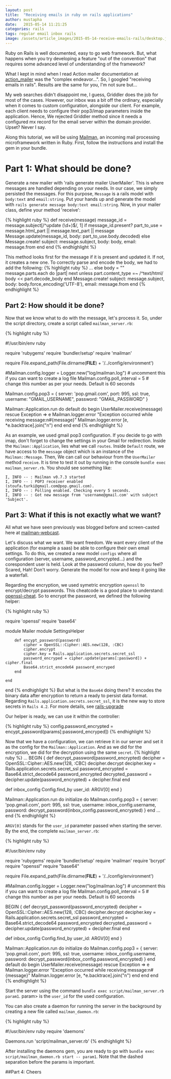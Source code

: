 ```yaml
---
layout: post
title:  "Receiving emails in ruby on rails applications"
author: mustapha
date:   2015-05-14 11:21:25
categories: rails
tags: regular email inbox rails
image: /assets/article_images/2015-05-14-receive-emails-rails/desktop.jpg
---
```

Ruby on Rails is well documented, easy to go web framework. But, what happens when you try developing a feature "out of the convention" that requires some advanced level of understanding of the framework?

What I kept in mind when I read Action mailer documentation at [action_mailer] was the "complex endeavor...". So, I googled "receiving emails in rails". Results are the same for you, I'm not sure but...

My web searches didn't disappoint me, I guess, Griddler does the job for most of the cases.
However, our inbox was a bit off the ordinary, especially when it comes to custom configuration, alongside our client. For example, each client needs to configure their pop3/imap parameters inside the application. Hence, We rejected Griddler method since it needs a configured mx record for the email server within the domain provider. Upset? Never I say.

Along this tutorial, we will be using [Mailman], an incoming mail processing microframework written in Ruby. First, follow the instructions and install the gem in your bundle.

# Part 1: What should be done?
Generate a new mailer with 'rails generate mailer UserMailer'. This is where messages are handled depending on your needs. In our case, we simply persisted the messages.
For this purpose, `Message` is a rails model with `body:text` and `email:string`. Put your hands up and generate the model with `rails generate message body:text email:string`.
Now, in your mailer class, define your method 'receive':

{% highlight ruby %}
def receive(message)
  message_id = message.subject[/^update (\d+)$/, 1]
	if message_id.present?
		part_to_use = message.html_part || message.text_part || message
		Message.update(message_id, body: part_to_use.body.decoded)
	else
		Message.create! subject: message.subject, body: body, email: message.from
	end
end
{% endhighlight %}

This method looks first for the message if it is present and updated it. If not, it creates a new one.
To correctly parse and encode the body, we had to add the following:
{% highlight ruby %}
 ...
else
	body = ""
	message.parts.each do |part|
	  next unless part.content_type =~ /^text\/html/
	  body << part.decode_body
	end
	Message.create! subject: message.subject, body: body.force_encoding('UTF-8'), email: message.from
end
{% endhighlight %}

## Part 2: How should it be done?
Now that we know what to do with the message, let's process it. So, under the script directory, create a script called `mailman_server.rb`:

{% highlight ruby %}

#!/usr/bin/env ruby

require 'rubygems'
require 'bundler/setup'
require 'mailman'

require File.expand_path(File.dirname(__FILE__) + '/../config/environment')

#Mailman.config.logger = Logger.new("log/mailman.log")  # uncomment this if you can want to create a log file
Mailman.config.poll_interval = 5  # change this number as per your needs. Default is 60 seconds

Mailman.config.pop3 = {
  server: 'pop.gmail.com', port: 995, ssl: true,
  username:  "GMAIL_USERNAME",
  password:  "GMAIL_PASSWORD"
}

Mailman::Application.run do
  default do
    begin
    UserMailer.receive(message)
    rescue Exception => e
      Mailman.logger.error "Exception occurred while receiving message:n#{message}"
      Mailman.logger.error [e, *e.backtrace].join("n")
    end
  end
end
{% endhighlight %}

As an example, we used gmail pop3 configuration. If you decide to go with imap, don't forget to change the settings in your Gmail for redirection.
Inside the `Mailman::Application`, lies what we call `routes`.
Inside `Default` route, we have access to the `message` object which is an instance of the `Mailman::Message`. Then, We can call our behaviour from the `UserMailer` method `receive`.
It is time to test it out by running in the console `bundle exec mailman_server.rb`. You should see something like:

```
I, INFO -- : Mailman v0.7.3 started
I, INFO -- : POP3 receiver enabled (stoufa.turki@gmail.com@pop.gmail.com).
I, INFO -- : Polling enabled. Checking every 5 seconds.
I, INFO -- : Got new message from 'username@gmail.com' with subject 'Subject'.
```

## Part 3: What if this is not exactly what we want?
All what we have seen previously was blogged before and screen-casted here at [mailman-webcast].

Let's discuss what we want. We want freedom. We want every client of the application (for example a saas) be able to configure their own email settings. To do this, we created a new model `configs` where all configuration (server, username, password_encrypted...) and the corespondent user is held.
Look at the password column, how do you feel? Scared, Hah! Don't worry.
Generate the model for now and keep it going like a waterfall.

Regarding the encryption, we used symetric encryption `openssl` to encrypt/decrypt passwords. This cheatcode is a good place to understand: [openssl-cheat].
So to encrypt the password, we defined the following helper:

{% highlight ruby %}

require 'openssl'
require 'base64'

module Mailer
	module SettingsHelper

		def encypt_password(password)
			cipher = OpenSSL::Cipher::AES.new(128, :CBC)
			cipher.encrypt
			cipher.key = Rails.application.secrets.secret_ssl
			password_encryped = cipher.update(params[:password]) + cipher.final
			Base64.strict_encode64 password_encryped
		end

	end
end
{% endhighlight %}
But what is the `Base64` doing there? It encodes the binary data after encryption to return a ready to persist data format.
Regarding `Rails.application.secrets.secret_ssl`, it is the new way to store secrets in `Rails 4.2`. For more details, see [rails-upgrade]

Our helper is ready, we can use it within the controller:

{% highlight ruby %}
	config.password_encrypted = encypt_password(params[:password_encryped])
{% endhighlight %}

Now that we have a configuration, we can retrieve it in our server and set it as the config for the `Mailman::Application`.
And as we did for the encryption, we did for the decryption using the same `secret`.
{% highlight ruby %}
...
BEGIN {
  def decrypt_password(password_encrypted)
    decipher = OpenSSL::Cipher::AES.new(128, :CBC)
    decipher.decrypt
    decipher.key = Rails.application.secrets.secret_ssl
    password_encrypted = Base64.strict_decode64 password_encrypted
    decrypted_password = decipher.update(password_encrypted) + decipher.final
  end

  def inbox_config
    Config.find_by user_id: ARGV[0]
  end
}

Mailman::Application.run do
  initialize do
    Mailman.config.pop3 = {
      server: 'pop.gmail.com', port: 995, ssl: true,
      username: inbox_config.username,
      password: decrypt_password(inbox_config.password_encrypted)
    }
  end
	...
end
{% endhighlight %}

`ARGV[0]` stands for the `user_id` parameter passed when starting the server.
By the end, the complete `mailman_server.rb`:

{% highlight ruby %}

#!/usr/bin/env ruby

require 'rubygems'
require 'bundler/setup'
require 'mailman'
require 'bcrypt'
require "openssl"
require "base64"

require File.expand_path(File.dirname(__FILE__) + '/../config/environment')

#Mailman.config.logger = Logger.new("log/mailman.log")  # uncomment this if you can want to create a log file
Mailman.config.poll_interval = 5  # change this number as per your needs. Default is 60 seconds

BEGIN {
  def decrypt_password(password_encrypted)
    decipher = OpenSSL::Cipher::AES.new(128, :CBC)
    decipher.decrypt
    decipher.key = Rails.application.secrets.secret_ssl
    password_encrypted = Base64.strict_decode64 password_encrypted
    decrypted_password = decipher.update(password_encrypted) + decipher.final
  end

  def inbox_config
    Config.find_by user_id: ARGV[0]
  end
}

Mailman::Application.run do
  initialize do
    Mailman.config.pop3 = {
      server: 'pop.gmail.com', port: 995, ssl: true,
      username: inbox_config.username,
      password: decrypt_password(inbox_config.password_encrypted)
    }
  end
  default do
    begin
    UserMailer.receive(message)
    rescue Exception => e
      Mailman.logger.error "Exception occurred while receiving message:n#{message}"
      Mailman.logger.error [e, *e.backtrace].join("n")
    end
  end
end
{% endhighlight %}

Start the server using the command `bundle exec script/mailman_server.rb param1`. param> is the `user_id` for the used configuration.

You can also create a daemon for running the server in the background by creating a new file called `mailman_daemon.rb`:

{% highlight ruby %}

#!/usr/bin/env ruby
require 'daemons'

Daemons.run 'script/mailman_server.rb'
{% endhighlight %}

After installing the daemons gem, you are ready to go with `bundle exec script/mailman_daemon.rb start -- param1`. Note that the dashed separation before the params is important.

##Part 4: Cheers

[mailman]: 		 https://github.com/mailman/mailman
[action_mailer]: 		 http://guides.rubyonrails.org/action_mailer_basics.html#receiving-emails
[griddler]: https://github.com/thoughtbot/griddler
[mailman-webcast]: http://railscasts.com/episodes/313-receiving-email-with-mailman?view=comments
[openssl-cheat]: https://github.com/augustl/ruby-openssl-cheat-sheet/blob/master/encryption_symmetric.rb
[rails-upgrade]: http://edgeguides.rubyonrails.org/upgrading_ruby_on_rails.html#config-secrets-yml
